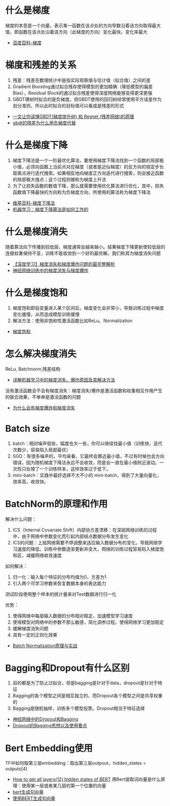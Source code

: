 # 什么是梯度
梯度的本意是一个向量，表示某一函数在该点处的方向导数沿着该方向取得最大值，即函数在该点处沿着该方向（此梯度的方向）变化最快，变化率最大
- [百度百科-梯度](https://baike.baidu.com/item/%E6%A2%AF%E5%BA%A6/13014729)

# 梯度和残差的关系
1. 残差：残差在数理统计中是指实际观察值与估计值（拟合值）之间的差
2. Gradient Boosting通过拟合残存使得模型的更加精确（降低模型的偏差Bias），Residual Block的通过拟合残差使得深度网络能够变得更深更强
3. GBDT建树时拟合的是负梯度。但GBDT使用的回归树经常使用平方误差作为划分准则，所以此时拟合的目标值可以看成是残差的形式
- [一文让你读懂GBDT(梯度提升树) 和 Resnet (残差网络)的原理](https://www.jianshu.com/p/cd3be2fcc8a3)
- [gbdt的残差为什么用负梯度代替](https://www.zhihu.com/question/63560633)

# 什么是梯度下降
1. 梯度下降法是一个一阶最优化算法，要使用梯度下降法找到一个函数的局部极小值，必须向函数上当前点对应梯度（或者是近似梯度）的反方向的规定步长距离点进行迭代搜索。如果相反地向梯度正方向迭代进行搜索，则会接近函数的局部极大值点；这个过程则被称为梯度上升法
2. 为了让损失函数的数值下降，那么就需要使用优化算法进行优化，其中，损失函数值下降最快的方向称为负梯度方向，所使用的算法称为梯度下降法
- [维基百科-梯度下降法](https://zh.wikipedia.org/wiki/%E6%A2%AF%E5%BA%A6%E4%B8%8B%E9%99%8D%E6%B3%95)
- [机器学习：梯度下降算法是如何工作的](https://blog.ailemon.me/2019/10/21/machine-learning-how-gradient-descent-works/)

# 什么是梯度消失
随着算法向下传播到较低层，梯度通常会越来越小。结果梯度下降更新使较低层的连接权重保持不变，训练不能收敛到一个好的最优解。我们称其为梯度消失问题
- [【深度学习】梯度消失和梯度爆炸问题的最完整解析](https://jishuin.proginn.com/p/763bfbd2f7c9)
- [神经网络训练中的梯度消失与梯度爆炸](https://zhuanlan.zhihu.com/p/25631496)

# 什么是梯度饱和
1. 梯度饱和即自变量进入某个区间后，梯度变化会非常小，导致训练过程中梯度变化缓慢，从而造成模型训练缓慢
2. 解决方法：使用非饱和性激活函数比如ReLu。Normalization
- [梯度饱和](https://zhuanlan.zhihu.com/p/111579675)

# 怎么解决梯度消失
ReLu, Batchnorm,残差结构
- [详解机器学习中的梯度消失、爆炸原因及其解决方法](https://blog.csdn.net/qq_25737169/article/details/78847691)

没有激活函数会不会有梯度消失：梯度消失/爆炸是激活函数和权重相互作用产生的联合效果，不单单是激活函数的问题
- [为什么会有梯度爆炸和梯度消失](https://www.zhihu.com/question/290392414)

# Batch size
1. batch：相对噪声低些，幅度也大一些，你可以继续找最小值（训练快，迭代次数少，容易陷入局部最优）
2. SGD：有很多噪声的，平均来看，它最终会靠近最小值，不过有时候也会方向错误，因为随机梯度下降法永远不会收敛，而是会一直在最小值附近波动。一次性只处理了一个训练样本，这样效率过于低下。
3. mini-batch：实践中最好选择不大不小的 mini-batch，得到了大量向量化，效率高，收敛快。

# BatchNorm的原理和作用
解决什么问题：
1. ICS（Internal Covariate Shift）内部协方差漂移：在深层网络训练的过程中，由于网络中参数变化而引起内部结点数据分布发生变化
2. ICS的问题：上层网络需要不停调整来适应输入数据分布的变化，导致网络学习速度的降低。训练中参数逐渐更新并变大，网络的训练过程容易陷入梯度饱和区，减缓网络收敛速度

如何解决：
1. 归一化：输入每个特征的分布均值为0，方差为1
2. 引入两个可学习参数来恢复数据本身的表达能力

测试阶段使用整个样本的统计量来对Test数据进行归一化

优势：
1. 使得网络中每层输入数据的分布相对稳定，加速模型学习速度
2. 使得模型对网络中的参数不那么敏感，简化调参过程，使得网络学习更加稳定
3. 缓解梯度消失问题
4. 具有一定的正则化效果

- [Batch Normalization原理与实战](https://zhuanlan.zhihu.com/p/34879333)

# Bagging和Dropout有什么区别
1. 目的都是为了防止过拟合，但是bagging是针对于data，dropout是针对于特征
2. Bagging的各个模型之间是相互独立的，而Dropout各个模型之间是共享权重的
3. Bagging是随机抽样，训练多个模型投票。Dropout相当于特征选择
- [神经网络中的Dropout和Bagging](http://sofasofa.io/forum_main_post.php?postid=1000436)
- [Dropout的Bagging思想以及使用要点](https://zhuanlan.zhihu.com/p/163833907)

# Bert Embedding使用
TF中如何取第三层embedding：取出第三层outpout，hidden_states = outputs[4]
- [How to get all layers(12) hidden states of BERT](https://github.com/huggingface/transformers/issues/1827)
用Bert提取词向量是什么原理：使用某一层或者某几层的第一个位置的向量
- [bert生成句向量](https://cloud.tencent.com/developer/article/1461418)
- [使用BERT生成句向量](https://blog.csdn.net/u012526436/article/details/87697242)
